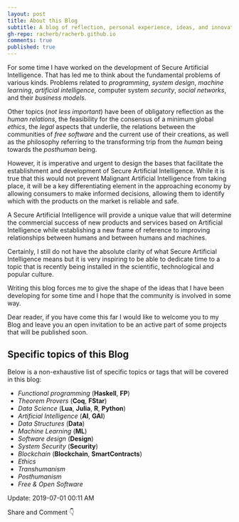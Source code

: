 ```yaml
---
layout: post
title: About this Blog
subtitle: A blog of reflection, personal experience, ideas, and innovation.
gh-repo: racherb/racherb.github.io
comments: true
published: true
---
```

For some time I have worked on the development of Secure Artificial Intelligence. That has led me to think about the fundamental problems of various kinds. Problems related to *programming*, *system design*, *machine learning*, *artificial intelligence*, computer system *security*, *social networks*, and their *business models*.

Other topics (*not less important*) have been of obligatory reflection as the *human relations*, the feasibility for the consensus of a minimum global *ethics*, the *legal* aspects that underlie, the relations between the communities of *free software* and the current use of their creations, as well as the philosophy referring to the transforming trip from the *human* being towards the *posthuman* being.

However, it is imperative and urgent to design the bases that facilitate the establishment and development of Secure Artificial Intelligence. While it is true that this would not prevent Malignant Artificial Intelligence from taking place, it will be a key differentiating element in the approaching economy by allowing consumers to make informed decisions, allowing them to identify which with the products on the market is reliable and safe.

A Secure Artificial Intelligence will provide a unique value that will determine the commercial success of new products and services based on Artificial Intelligence while establishing a new frame of reference to improving relationships between humans and between humans and machines.

Certainly, I still do not have the absolute clarity of what Secure Artificial Intelligence means but it is very inspiring to be able to dedicate time to a topic that is recently being installed in the scientific, technological and popular culture.

Writing this blog forces me to give the shape of the ideas that I have been developing for some time and I hope that the community is involved in some way.

Dear reader, if you have come this far I would like to welcome you to my Blog and leave you an open invitation to be an active part of some projects that will be published soon.

## Specific topics of this Blog

Below is a non-exhaustive list of specific topics or tags that will be covered in this blog:

* *Functional programming*    (**Haskell**, **FP**)
* *Theorem Provers*           (**Coq**, **FStar**)
* *Data Science*              (**Lua**, **Julia**, **R**, **Python**)
* *Artificial Intelligence*   (**AI**, **GAI**)
* *Data Structures*           (**Data**)
* *Machine Learning*          (**ML**)
* *Software design*           (**Design**)
* *System Security*           (**Security**)
* *Blockchain*                (**Blockchain**, **SmartContracts**)
* *Ethics*
* *Transhumanism*
* *Posthumanism*
* *Free & Open Software*

Update: 2019-07-01 00:11 AM

Share and Comment 👇
